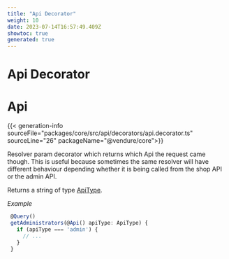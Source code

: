 ```yaml
---
title: "Api Decorator"
weight: 10
date: 2023-07-14T16:57:49.409Z
showtoc: true
generated: true
---
```

<!-- This file was generated from the Vendure source. Do not modify. Instead, re-run the "docs:build" script -->

# Api Decorator
<div class="symbol">


# Api

{{< generation-info sourceFile="packages/core/src/api/decorators/api.decorator.ts" sourceLine="26" packageName="@vendure/core">}}

Resolver param decorator which returns which Api the request came though.
This is useful because sometimes the same resolver will have different behaviour
depending whether it is being called from the shop API or the admin API.

Returns a string of type <a href='/typescript-api/request/api-type#apitype'>ApiType</a>.

*Example*

```TypeScript
 @Query()
 getAdministrators(@Api() apiType: ApiType) {
   if (apiType === 'admin') {
     // ...
   }
 }
```

</div>
